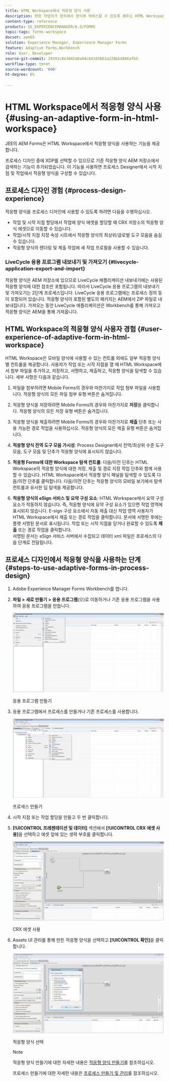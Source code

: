 ```yaml
---
title: HTML Workspace에서 적응형 양식 사용
description: 현장 작업자가 장치에서 양식에 액세스할 수 있도록 해주는 HTML Workspace의 적응형 양식을 사용하는 방법에 대해 알아봅니다.
content-type: reference
products: SG_EXPERIENCEMANAGER/6.5/FORMS
topic-tags: forms-workspace
docset: aem65
solution: Experience Manager, Experience Manager Forms
feature: Adaptive Forms,Workbench
role: User, Developer
source-git-commit: 29391c8e3042a8a04c64165663a228bb4886afb5
workflow-type: tm+mt
source-wordcount: '690'
ht-degree: 0%

---
```


# HTML Workspace에서 적응형 양식 사용{#using-an-adaptive-form-in-html-workspace}

JEE의 AEM Forms은 HTML Workspace에서 적응형 양식을 사용하는 기능을 제공합니다.

프로세스 디자인 중에 XDP를 선택할 수 있으므로 기존 적응형 양식 AEM 저장소에서 검색하는 기능이 추가되었습니다. 이 기능을 사용하면 프로세스 Designer에서 시작 지점 및 작업에서 적응형 양식을 구성할 수 있습니다.

## 프로세스 디자인 경험 {#process-design-experience}

적응형 양식을 프로세스 디자인에 사용할 수 있도록 하려면 다음을 수행하십시오.

* 작업 및 시작 지점 할당에서 작업에 양식 에셋을 할당할 때 CRX 저장소의 적응형 양식 에셋으로 이동할 수 있습니다.
* 작업/시작 지점 지정 속성 시트에서 적응형 양식의 최상위/글로벌 도구 모음을 숨길 수 있습니다.
* 적응형 양식의 렌더링 및 제출 작업에 새 작업 프로필을 사용할 수 있습니다.

### LiveCycle 응용 프로그램 내보내기 및 가져오기 {#livecycle-application-export-and-import}

적응형 양식은 AEM 저장소에 있으므로 LiveCycle 애플리케이션 내보내기에는 사용된 적응형 양식에 대한 참조만 포함됩니다. 따라서 LiveCycle 응용 프로그램의 내보내기 및 가져오기는 2단계 프로세스입니다. LiveCycle 응용 프로그램에는 프로세스 정의 등이 포함되어 있습니다. 적응형 양식이 포함된 별도의 패키지는 AEM에서 ZIP 파일로 내보내집니다. 가져오는 동안 LiveCycle 애플리케이션은 Workbench를 통해 가져오고 적응형 양식은 AEM을 통해 가져옵니다.

## HTML Workspace의 적응형 양식 사용자 경험 {#user-experience-of-adaptive-form-in-html-workspace}

HTML Workspace은 모바일 양식에 사용할 수 있는 컨트롤 외에도 일부 적응형 양식별 컨트롤을 제공합니다. 사용자가 작업 또는 시작 지점을 열 때 HTML Workspace에서 첨부 파일을 추가하고, 저장하고, 서명하고, 제출하고, 적응형 양식을 탐색할 수 있습니다. 세부 사항은 다음과 같습니다.

1. 파일을 첨부하려면 Mobile Forms의 경우와 마찬가지로 작업 첨부 파일을 사용합니다. 적응형 양식의 모든 파일 첨부 유형 버튼은 숨겨집니다.

1. 적응형 양식을 저장하려면 Mobile Forms의 경우와 마찬가지로 **저장**&#x200B;을 클릭합니다. 적응형 양식의 모든 저장 유형 버튼은 숨겨집니다.

1. 적응형 양식을 제출하려면 Mobile Forms의 경우와 마찬가지로 **제출** 단추 또는 사용 가능한 경로 작업을 사용하십시오. 적응형 양식의 모든 제출 유형 버튼은 숨겨집니다.

1. **적응형 양식 전역 도구 모음 가시성**: Process Designer에서 전역/최상위 수준 도구 모음, 도구 모음 및 단추가 적응형 양식에 표시되지 않습니다.

1. **적응형 Forms에 대한 Workspace 탐색 컨트롤**: 다음/이전 단추는 HTML Workspace의 적응형 양식에 대한 저장, 제출 및 경로 지정 작업 단추와 함께 사용할 수 있습니다. HTML Workspace에서 적응형 양식 패널을 탐색할 수 있도록 다음/이전 단추를 클릭합니다. 다음/이전 단추는 적응형 양식의 모바일 보기에서 탐색 컨트롤과 유사한 딥 탐색을 제공합니다.

1. **적응형 양식의 eSign 서비스 및 요약 구성 요소**: HTML Workspace에서 요약 구성 요소가 작동하지 않습니다. 즉, 적응형 양식에 요약 구성 요소가 있으면 작업 영역에 표시되지 않습니다. E-sign 구성 요소에서 자동 제출 대신 작업 영역 사용자가 HTML Workspace에서 제출 또는 경로 작업을 클릭합니다. 문서에 서명한 후에는 플랫 서명된 문서로 표시됩니다. 작업 또는 시작 지점을 닫거나 완료할 수 있도록 **제출** 또는 경로 작업을 클릭합니다.\
   서명된 문서는 eSign 서비스 서버에서 수집되고 데이터 xml 파일은 프로세스의 다음 단계로 전달됩니다.

## 프로세스 디자인에서 적응형 양식을 사용하는 단계 {#steps-to-use-adaptive-forms-in-process-design}

1. Adobe Experience Manager Forms Workbench를 엽니다.

1. **파일 > 새로 만들기 > 응용 프로그램**(으)로 이동하거나 기존 응용 프로그램을 사용하여 응용 프로그램을 만듭니다.

   ![새 응용 프로그램 만들기](assets/create_new_appl.png)

   응용 프로그램 만들기

1. 응용 프로그램에서 프로세스를 만들거나 기존 프로세스를 사용합니다.

   ![새 프로세스 만들기](assets/create_new_process.png)

   프로세스 만들기

1. 시작 지점 또는 작업 할당을 만들고 두 번 클릭합니다.
1. **[!UICONTROL 프레젠테이션 및 데이터]** 섹션에서 **[!UICONTROL CRX 에셋 사용]**&#x200B;을 선택하고 에셋 앞에 있는 생략 부호를 클릭합니다.

   ![CRX 자산 사용](assets/use_crx_asset.png)

   CRX 에셋 사용

1. Assets UI 관리를 통해 만든 적응형 양식을 선택하고 **[!UICONTROL 확인]**&#x200B;을 클릭합니다.

   ![적응형 양식 선택](assets/selecting_form.png)

   적응형 양식 선택

   >[!NOTE]
   >
   >적응형 양식 만들기에 대한 자세한 내용은 [적응형 양식 만들기](../../forms/using/creating-adaptive-form.md)를 참조하십시오.
   >
   >
   >프로세스 만들기에 대한 자세한 내용은 [프로세스 만들기 및 관리](https://help.adobe.com/en_US/AEMForms/6.1/WorkbenchHelp/WS92d06802c76abadb-1cc35bda128261a20dd-7ff7.2.html)를 참조하십시오.
